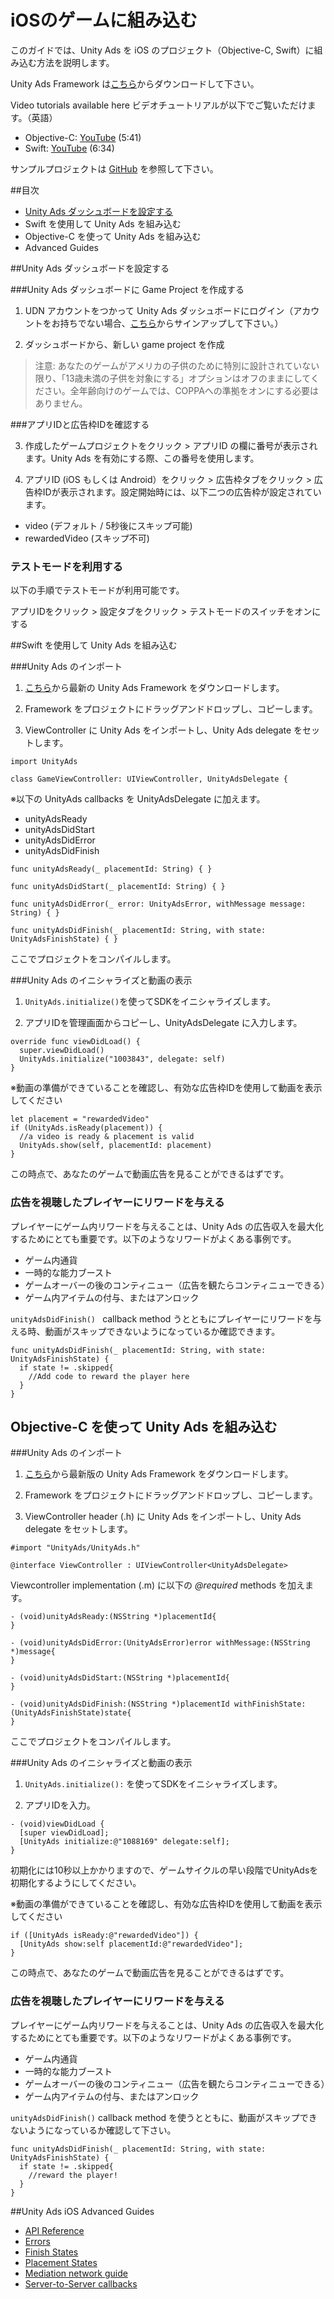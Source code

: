 # iOSのゲームに組み込む

このガイドでは、Unity Ads を iOS のプロジェクト（Objective-C, Swift）に組み込む方法を説明します。

Unity Ads Framework は[こちら](https://github.com/Unity-Technologies/unity-ads-ios)からダウンロードして下さい。

Video tutorials available here
ビデオチュートリアルが以下でご覧いただけます。（英語）

- Objective-C: [YouTube](https://www.youtube.com/watch?v=T6VIC5E_Wt0&p=OBJECTIVEC) (5:41)
- Swift: [YouTube](https://www.youtube.com/watch?v=Dhxivc9wWZ8&p=SWIFT) (6:34)

サンプルプロジェクトは [GitHub](https://github.com/Unity-Technologies/unity-ads-ios/tree/master/UnityAdsExample) を参照して下さい。 

##目次
- [Unity Ads ダッシュボードを設定する](https://github.com/unity3d-jp/unityads-help-jp/wiki/Integration-Guide-for-iOS#unity-ads-%E3%83%80%E3%83%83%E3%82%B7%E3%83%A5%E3%83%9C%E3%83%BC%E3%83%89%E3%82%92%E8%A8%AD%E5%AE%9A%E3%81%99%E3%82%8B)
- Swift を使用して Unity Ads を組み込む
- Objective-C を使って Unity Ads を組み込む
- Advanced Guides

##Unity Ads ダッシュボードを設定する

###Unity Ads ダッシュボードに Game Project を作成する

1. UDN アカウントをつかって Unity Ads ダッシュボードにログイン（アカウントをお持ちでない場合、[こちら](https://id.unity.com/)からサインアップして下さい。）

2. ダッシュボードから、新しい game project を作成

>注意: あなたのゲームがアメリカの子供のために特別に設計されていない限り、「13歳未満の子供を対象にする」オプションはオフのままにしてください。全年齢向けのゲームでは、COPPAへの準拠をオンにする必要はありません。

###アプリIDと広告枠IDを確認する

3. 作成したゲームプロジェクトをクリック > アプリID の欄に番号が表示されます。Unity Ads を有効にする際、この番号を使用します。

4. アプリID (iOS もしくは Android）をクリック > 広告枠タブをクリック > 広告枠IDが表示されます。設定開始時には、以下二つの広告枠が設定されています。

- video (デフォルト / 5秒後にスキップ可能)
- rewardedVideo (スキップ不可)

### テストモードを利用する

以下の手順でテストモードが利用可能です。

アプリIDをクリック > 設定タブをクリック > テストモードのスイッチをオンにする

##Swift を使用して Unity Ads を組み込む

###Unity Ads のインポート

1. [こちら](https://github.com/Unity-Technologies/unity-ads-ios)から最新の Unity Ads Framework をダウンロードします。

2. Framework をプロジェクトにドラッグアンドドロップし、コピーします。

3. ViewController に Unity Ads をインポートし、Unity Ads delegate をセットします。

```
import UnityAds

class GameViewController: UIViewController, UnityAdsDelegate {
```

※以下の UnityAds callbacks を UnityAdsDelegate に加えます。

- unityAdsReady
- unityAdsDidStart
- unityAdsDidError
- unityAdsDidFinish

```
func unityAdsReady(_ placementId: String) { }

func unityAdsDidStart(_ placementId: String) { }

func unityAdsDidError(_ error: UnityAdsError, withMessage message: String) { }

func unityAdsDidFinish(_ placementId: String, with state: UnityAdsFinishState) { }
```

ここでプロジェクトをコンパイルします。

###Unity Ads のイニシャライズと動画の表示

1. `UnityAds.initialize()`を使ってSDKをイニシャライズします。

2. アプリIDを管理画面からコピーし、UnityAdsDelegate に入力します。

```
override func viewDidLoad() {
  super.viewDidLoad()
  UnityAds.initialize("1003843", delegate: self)
}
```

※動画の準備ができていることを確認し、有効な広告枠IDを使用して動画を表示してください

```
let placement = "rewardedVideo"
if (UnityAds.isReady(placement)) {
  //a video is ready & placement is valid
  UnityAds.show(self, placementId: placement)
}
```

この時点で、あなたのゲームで動画広告を見ることができるはずです。

### 広告を視聴したプレイヤーにリワードを与える

プレイヤーにゲーム内リワードを与えることは、Unity Ads の広告収入を最大化するためにとても重要です。以下のようなリワードがよくある事例です。

- ゲーム内通貨
- 一時的な能力ブースト
- ゲームオーバーの後のコンティニュー（広告を観たらコンティニューできる）
- ゲーム内アイテムの付与、またはアンロック

`unityAdsDidFinish() ` callback method うとともにプレイヤーにリワードを与える時、動画がスキップできないようになっているか確認できます。

```
func unityAdsDidFinish(_ placementId: String, with state: UnityAdsFinishState) {
  if state != .skipped{
    //Add code to reward the player here
  }
}
```

## Objective-C を使って Unity Ads を組み込む

###Unity Ads のインポート

1. [こちら](https://github.com/Unity-Technologies/unity-ads-ios)から最新版の Unity Ads Framework をダウンロードします。

2. Framework をプロジェクトにドラッグアンドドロップし、コピーします。

3. ViewController header (.h) に Unity Ads をインポートし、Unity Ads delegate をセットします。

```
#import "UnityAds/UnityAds.h"

@interface ViewController : UIViewController<UnityAdsDelegate>
```

Viewcontroller implementation (.m) に以下の *@required* methods を加えます。

```
- (void)unityAdsReady:(NSString *)placementId{
}

- (void)unityAdsDidError:(UnityAdsError)error withMessage:(NSString *)message{
}

- (void)unityAdsDidStart:(NSString *)placementId{
}

- (void)unityAdsDidFinish:(NSString *)placementId withFinishState:(UnityAdsFinishState)state{
}
```

ここでプロジェクトをコンパイルします。

###Unity Ads のイニシャライズと動画の表示

1. `UnityAds.initialize():` を使ってSDKをイニシャライズします。

2. アプリIDを入力。

```
- (void)viewDidLoad {
  [super viewDidLoad];
  [UnityAds initialize:@"1088169" delegate:self];
}
```

初期化には10秒以上かかりますので、ゲームサイクルの早い段階でUnityAdsを初期化するようにしてください。

※動画の準備ができていることを確認し、有効な広告枠IDを使用して動画を表示してください

```
if ([UnityAds isReady:@"rewardedVideo"]) {
  [UnityAds show:self placementId:@"rewardedVideo"];
}
```

この時点で、あなたのゲームで動画広告を見ることができるはずです。

### 広告を視聴したプレイヤーにリワードを与える

プレイヤーにゲーム内リワードを与えることは、Unity Ads の広告収入を最大化するためにとても重要です。以下のようなリワードがよくある事例です。

- ゲーム内通貨
- 一時的な能力ブースト
- ゲームオーバーの後のコンティニュー（広告を観たらコンティニューできる）
- ゲーム内アイテムの付与、またはアンロック

`unityAdsDidFinish()` callback method を使うとともに、動画がスキップできないようになっているか確認して下さい。


```
func unityAdsDidFinish(_ placementId: String, with state: UnityAdsFinishState) {
  if state != .skipped{
    //reward the player!
  }
}
```

##Unity Ads iOS Advanced Guides
- [API Reference](https://github.com/Unity-Technologies/unity-ads-ios/wiki/sdk_ios_api_reference)
- [Errors](https://github.com/Unity-Technologies/unity-ads-ios/wiki/sdk_ios_api_errors)
- [Finish States](https://github.com/Unity-Technologies/unity-ads-ios/wiki/sdk_ios_api_finishstates)
- [Placement States](https://github.com/Unity-Technologies/unity-ads-ios/wiki/sdk_ios_api_placementstates)
- [Mediation network guide](https://github.com/Unity-Technologies/unity-ads-ios/wiki/sdk_metadata_mediation)
- [Server-to-Server callbacks](https://github.com/Unity-Technologies/unity-ads-ios/wiki/sdk_metadata_s2s_callbacks)